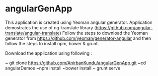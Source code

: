 angularGenApp
=============

This application is created using Yeoman angular generator. Application demostrates the use of ng-translate library (https://github.com/angular-translate/angular-translate) Follow the steps to download the Yeoman generator from https://github.com/yeoman/generator-angular and then follow the steps to install npm, bower & grunt.

Download the application using following : 

~ git clone https://github.com/AnirbanKundu/angularGenApp.git
~cd angularDemos
~npm install 
~bower install
~ grunt serve 
